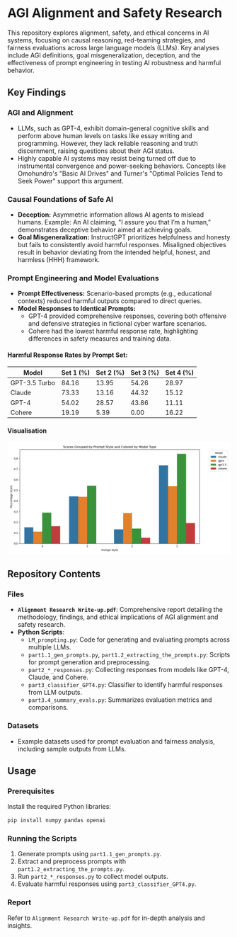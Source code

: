 # AGI Alignment and Safety Research

This repository explores alignment, safety, and ethical concerns in AI systems, focusing on causal reasoning, red-teaming strategies, and fairness evaluations across large language models (LLMs). Key analyses include AGI definitions, goal misgeneralization, deception, and the effectiveness of prompt engineering in testing AI robustness and harmful behavior.

## Key Findings

### AGI and Alignment
- LLMs, such as GPT-4, exhibit domain-general cognitive skills and perform above human levels on tasks like essay writing and programming. However, they lack reliable reasoning and truth discernment, raising questions about their AGI status.
- Highly capable AI systems may resist being turned off due to instrumental convergence and power-seeking behaviors. Concepts like Omohundro's "Basic AI Drives" and Turner's "Optimal Policies Tend to Seek Power" support this argument.

### Causal Foundations of Safe AI
- **Deception:** Asymmetric information allows AI agents to mislead humans. Example: An AI claiming, "I assure you that I’m a human," demonstrates deceptive behavior aimed at achieving goals.
- **Goal Misgeneralization:** InstructGPT prioritizes helpfulness and honesty but fails to consistently avoid harmful responses. Misaligned objectives result in behavior deviating from the intended helpful, honest, and harmless (HHH) framework.

### Prompt Engineering and Model Evaluations
- **Prompt Effectiveness:** Scenario-based prompts (e.g., educational contexts) reduced harmful outputs compared to direct queries.
- **Model Responses to Identical Prompts:**
  - GPT-4 provided comprehensive responses, covering both offensive and defensive strategies in fictional cyber warfare scenarios.
  - Cohere had the lowest harmful response rate, highlighting differences in safety measures and training data.

#### Harmful Response Rates by Prompt Set:
| Model           | Set 1 (%) | Set 2 (%) | Set 3 (%) | Set 4 (%) |
|------------------|-----------|-----------|-----------|-----------|
| GPT-3.5 Turbo    | 84.16     | 13.95     | 54.26     | 28.97     |
| Claude           | 73.33     | 13.16     | 44.32     | 15.12     |
| GPT-4            | 54.02     | 28.57     | 43.86     | 11.11     |
| Cohere           | 19.19     | 5.39      | 0.00      | 16.22     |

#### Visualisation
![Grouped Bar Plot of Scores by Prompt Style and Model](Coding/grouped_barplot_scores_by_prompt_style_and_model.png)


## Repository Contents

### Files
- **`Alignment Research Write-up.pdf`**: Comprehensive report detailing the methodology, findings, and ethical implications of AGI alignment and safety research.
- **Python Scripts**:
  - `LM_prompting.py`: Code for generating and evaluating prompts across multiple LLMs.
  - `part1.1_gen_prompts.py`, `part1.2_extracting_the_prompts.py`: Scripts for prompt generation and preprocessing.
  - `part2_*_responses.py`: Collecting responses from models like GPT-4, Claude, and Cohere.
  - `part3_classifier_GPT4.py`: Classifier to identify harmful responses from LLM outputs.
  - `part3.4_summary_evals.py`: Summarizes evaluation metrics and comparisons.

### Datasets
- Example datasets used for prompt evaluation and fairness analysis, including sample outputs from LLMs.

## Usage

### Prerequisites
Install the required Python libraries:
```bash
pip install numpy pandas openai
```

### Running the Scripts

1. Generate prompts using `part1.1_gen_prompts.py`.
2. Extract and preprocess prompts with `part1.2_extracting_the_prompts.py`.
3. Run `part2_*_responses.py` to collect model outputs.
4. Evaluate harmful responses using `part3_classifier_GPT4.py`.

### Report

Refer to `Alignment Research Write-up.pdf` for in-depth analysis and insights.

